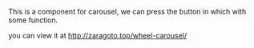 This is a component for carousel, we can press the button in which with some function.


you can view it at http://zaragoto.top/wheel-carousel/
